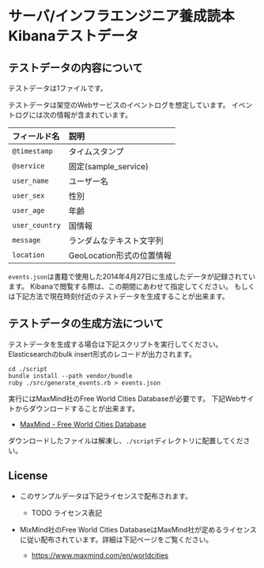 # サーバ/インフラエンジニア養成読本 Kibanaテストデータ 

## テストデータの内容について

テストデータは1ファイルです。

テストデータは架空のWebサービスのイベントログを想定しています。
イベントログには次の情報が含まれています。

| フィールド名 | 説明 |
|:-------------|:-----|
| `@timestamp` | タイムスタンプ |
| `@service` | 固定(sample_service) |
| `user_name` | ユーザー名 |
| `user_sex` | 性別 |
| `user_age` | 年齢 |
| `user_country` | 国情報 |
| `message` | ランダムなテキスト文字列 |
| `location` | GeoLocation形式の位置情報 |

`events.json`は書籍で使用した2014年4月27日に生成したデータが記録されています。
Kibanaで閲覧する際は、この期間にあわせて指定してください。
もしくは下記方法で現在時刻付近のテストデータを生成することが出来ます。

## テストデータの生成方法について

テストデータを生成する場合は下記スクリプトを実行してください。
Elasticsearchのbulk insert形式のレコードが出力されます。

```
cd ./script
bundle install --path vendor/bundle
ruby ./src/generate_events.rb > events.json
```

実行にはMaxMind社のFree World Cities Databaseが必要です。
下記Webサイトからダウンロードすることが出来ます。

- [MaxMind - Free World Cities Database](https://www.maxmind.com/en/worldcities)

ダウンロードしたファイルは解凍し、`./script`ディレクトリに配置してください。

## License

- このサンプルデータは下記ライセンスで配布されます。
  - TODO ライセンス表記

- MixMind社のFree World Cities DatabaseはMaxMind社が定めるライセンスに従い配布されています。詳細は下記ページをご覧ください。
  - https://www.maxmind.com/en/worldcities


